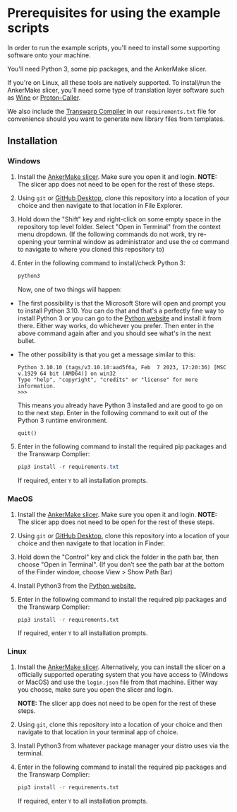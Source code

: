 # Prerequisites for using the example scripts

In order to run the example scripts, you'll need to install some supporting software onto your machine. 

You'll need Python 3, some pip packages, and the AnkerMake slicer. 

If you're on Linux, all these tools are natively supported. To install/run the AnkerMake slicer, you'll need some type of translation layer software such as [Wine](https://www.winehq.org/) or [Proton-Caller](https://github.com/caverym/proton-caller).

We also include the [Transwarp Compiler](https://github.com/chrivers/transwarp) in our `requirements.txt` file for convenience should you want to generate new library files from templates.

## Installation

### Windows

1. Install the [AnkerMake slicer](https://www.ankermake.com/software). Make sure you open it and login.
   **NOTE:** The slicer app does not need to be open for the rest of these steps.
   
2. Using `git` or [GitHub Desktop](https://desktop.github.com/), clone this repository into a location of your choice and then navigate to that location in File Explorer.

3. Hold down the "Shift" key and right-click on some empty space in the repository top level folder. Select "Open in Terminal" from the context menu dropdown. (If the following commands do not work, try re-opening your terminal window as administrator and use the `cd` command to navigate to where you cloned this repository to)

4. Enter in the following command to install/check Python 3:

   ```powershell
   python3
   ```

   Now, one of two things will happen:

- The first possibility is that the Microsoft Store will open and prompt you to install Python 3.10. You can do that and that's a perfectly fine way to install Python 3 or you can go to the [Python website](https://www.python.org/downloads/) and install it from there. Either way works, do whichever you prefer. Then enter in the above command again after and you should see what's in the next bullet.

- The other possibility is that you get a message similar to this:

  ```
  Python 3.10.10 (tags/v3.10.10:aad5f6a, Feb  7 2023, 17:20:36) [MSC v.1929 64 bit (AMD64)] on win32
  Type "help", "copyright", "credits" or "license" for more information.
  >>>
  ```

  This means you already have Python 3 installed and are good to go on to the next step. Enter in the following command to exit out of the Python 3 runtime environment.

  ```python
  quit()
  ```

5. Enter in the following command to install the required pip packages and the Transwarp Complier:

   ```powershell
   pip3 install -r requirements.txt
   ```

   If required, enter `Y` to all installation prompts.



### MacOS

1. Install the [AnkerMake slicer](https://www.ankermake.com/software). Make sure you open it and login.
   **NOTE:** The slicer app does not need to be open for the rest of these steps.

2. Using `git` or [GitHub Desktop](https://desktop.github.com/), clone this repository into a location of your choice and then navigate to that location in Finder.

3. Hold down the "Control" key and click the folder in the path bar, then choose "Open in Terminal". (If you don’t see the path bar at the bottom of the Finder window, choose View > Show Path Bar)

4. Install Python3 from the [Python website.](https://www.python.org/downloads/macos/)

5. Enter in the following command to install the required pip packages and the Transwarp Complier:

   ```bash
   pip3 install -r requirements.txt
   ```

   If required, enter `Y` to all installation prompts.

### Linux

1. Install the [AnkerMake slicer](https://www.ankermake.com/software). Alternatively, you can install the slicer on a officially supported operating system that you have access to (Windows or MacOS) and use the `login.json` file from that machine. Either way you choose, make sure you open the slicer and login.

   **NOTE:** The slicer app does not need to be open for the rest of these steps.

2. Using `git`, clone this repository into a location of your choice and then navigate to that location in your terminal app of choice.

3. Install Python3 from whatever package manager your distro uses via the terminal.

4. Enter in the following command to install the required pip packages and the Transwarp Complier:

   ```bash
   pip3 install -r requirements.txt
   ```

   If required, enter `Y` to all installation prompts.
